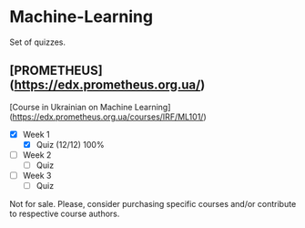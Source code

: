 # Machine-Learning
Set of quizzes.

## [PROMETHEUS] (https://edx.prometheus.org.ua/)
[Course in Ukrainian on Machine Learning] (https://edx.prometheus.org.ua/courses/IRF/ML101/)

- [x] Week 1
  - [x] Quiz (12/12) 100%
- [ ] Week 2
  - [ ] Quiz
- [ ] Week 3
  - [ ] Quiz

Not for sale. Please, consider purchasing specific courses and/or contribute to respective course authors.
